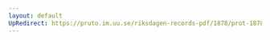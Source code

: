 ```yaml
---
layout: default
UpRedirect: https://pruto.im.uu.se/riksdagen-records-pdf/1878/prot-1878--ak--038/prot-1878--ak--038_019.pdf
---
```

